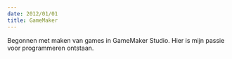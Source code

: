 ```yaml
---
date: 2012/01/01
title: GameMaker
---
```


Begonnen met maken van games in GameMaker Studio. Hier is mijn passie voor programmeren ontstaan.
